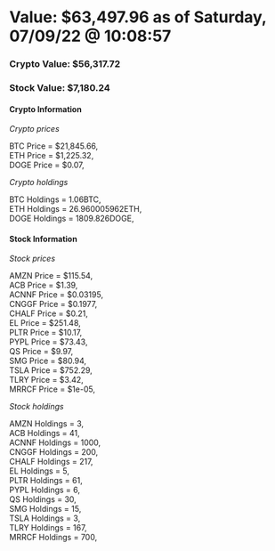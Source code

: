 # Value: $63,497.96 as of Saturday, 07/09/22 @ 10:08:57 

### Crypto Value: $56,317.72

### Stock Value: $7,180.24

#### Crypto Information 
*Crypto prices* 

BTC Price = $21,845.66,  
ETH Price = $1,225.32,  
DOGE Price = $0.07,  


*Crypto holdings* 

BTC Holdings = 1.06BTC,  
ETH Holdings = 26.960005962ETH,  
DOGE Holdings = 1809.826DOGE,  


#### Stock Information 

*Stock prices* 

AMZN Price = $115.54,  
ACB Price = $1.39,  
ACNNF Price = $0.03195,  
CNGGF Price = $0.1977,  
CHALF Price = $0.21,  
EL Price = $251.48,  
PLTR Price = $10.17,  
PYPL Price = $73.43,  
QS Price = $9.97,  
SMG Price = $80.94,  
TSLA Price = $752.29,  
TLRY Price = $3.42,  
MRRCF Price = $1e-05,  


*Stock holdings* 

AMZN Holdings = 3,  
ACB Holdings = 41,  
ACNNF Holdings = 1000,  
CNGGF Holdings = 200,  
CHALF Holdings = 217,  
EL Holdings = 5,  
PLTR Holdings = 61,  
PYPL Holdings = 6,  
QS Holdings = 30,  
SMG Holdings = 15,  
TSLA Holdings = 3,  
TLRY Holdings = 167,  
MRRCF Holdings = 700,  


